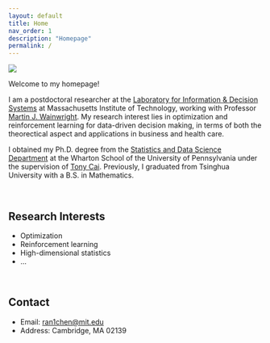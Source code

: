 ```yaml
---
layout: default
title: Home
nav_order: 1
description: "Homepage"
permalink: /
---
```


<div class="container">
	<div class="row">
		<div class="d-none d-md-block col-sm-3">
			<img src="{{'/assets/images/ranchen.jpg'| prepend:site.baseurl}}">
		</div>
		<div class="col">
			<p class="text-justify">
				Welcome to my homepage! 
			</p>
			<p class="text-justify">
				I am a postdoctoral researcher at the <a href="https://lids.mit.edu/">Laboratory for Information & Decision</a> <a href="https://lids.mit.edu/"> Systems</a> at Massachusetts Institute of Technology, working with Professor <a href="https://people.eecs.berkeley.edu/~wainwrig/">Martin J. Wainwright</a>. My research interest lies in optimization and reinforcement learning for data-driven decision making, in terms of both the theorectical aspect and applications in business and health care.
			</p>	
			<p class="text-justify">
				I obtained my Ph.D. degree from the <a href="https://statistics.wharton.upenn.edu">Statistics and Data Science</a> <a href="https://statistics.wharton.upenn.edu">Department</a> at the Wharton School of the University of Pennsylvania under the supervision of <a href="http://www-stat.wharton.upenn.edu/~tcai/">Tony Cai</a>. Previously, I graduated from Tsinghua University with a B.S. in Mathematics.
			</p>
		</div>
	</div>
</div>

<br>


## Research Interests

- Optimization
- Reinforcement learning
- High-dimensional statistics
- ...

<br>

## Contact

- Email: [ran1chen@mit.edu](ran1chen@mit.edu)
- Address: Cambridge, MA 02139
<!-- - [Google Scholar](https://scholar.google.com.hk/citations?user=k2uOCu0AAAAJ&hl=en&oi=ao)
 -->
<br><br>

<!-- ## Co-authors
<div>
	<div class="panel panel-default">
	  <div class="panel-body" id="coauthors">
	  </div>
	</div>
</div>

<script>
  function lastNameSort(a,b) {
    return a.split(" ").pop()[0] > b.split(" ").pop()[0] ? 1 : -1;
  };

  var pubs = {{ site.data.publications | jsonify }}, 
      coauthors = {{ site.data.coauthors | jsonify }};
  var authors = [];
  for (var pub, i = 0; pub = pubs[i++];) {
    var author_arr = pub.authors;
    for (var author, j = 0; author = author_arr[j++];) {
      if (author.name != "Junhui Cai") {
        authors.push(author.name);
      }
    }
  }
  sorted_authors = authors.sort(lastNameSort);
  var author_obj = {};
  for(var author, i = 0; author = sorted_authors[i++];) {
  	if(author in author_obj) {
  		author_obj[author]++;
  	} else {
  		author_obj[author] = 1;
  	}
  }
  var author_arr = Object
    .keys(author_obj)
    .map(k => ({ "name": k, "count": author_obj[k] }));
  var merged = author_arr
    .map(x => Object.assign(x, coauthors.find(y => y.name == x.name )));

  var parsed = "<p class='text-justify'>";
  for(var item, i = 0; item = merged[i++];) {
    parsed += '<a href="' + item.homepage + '" style="font-size:' + (1)*15 + 'px">' +
        item.name + '</a>';
    if(i < merged.length) {parsed += ",\t ";}
  }
  parsed += "</p>";
  $("#coauthors").html(parsed);
</script> -->